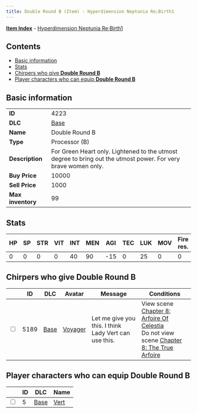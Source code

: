 ```yaml
---
title: Double Round B (Item) - Hyperdimension Neptunia Re;Birth1
---
```


[**Item Index**](/neptunia/rb1/item/index.html) - [Hyperdimension Neptunia Re;Birth1](/neptunia/rb1)

## Contents

- [Basic information](#basic-information)
- [Stats](#stats)
- [Chirpers who give **Double Round B**](#chirpers-who-give-double-round-b)
- [Player characters who can equip **Double Round B**](#player-characters-who-can-equip-double-round-b)
## Basic information

|   |   |
| -- | -- |
| **ID** | 4223 |
| **DLC** | [Base](/neptunia/rb1/dlc/1-base.html) |
| **Name** | Double Round B |
| **Type** | Processor (B) |
| **Description** | For Green Heart only. Lightened to the utmost degree to bring out the utmost power. For very brave women only. |
| **Buy Price** | 10000 |
| **Sell Price** | 1000 |
| **Max inventory** | 99 |


## Stats

| HP | SP | STR | VIT | INT | MEN | AGI | TEC | LUK | MOV | Fire res. | Ice res. | Wind res. | Lightning res. |
| -- | -- | --- | --- | --- | --- | --- | --- | --- | --- | --------- | -------- | --------- | -------------- |
| 0 | 0 | 0 | 0 | 40 | 90 | -15 | 0 | 25 | 0 | 0 | 0 | 0 | 0 |


## Chirpers who give **Double Round B**

|    | ID | DLC | Avatar | Message | Conditions |
| -- | -- | --- | ------ | ------- | ---------- |
| <input type="checkbox" id="rb1-chirper-event-1-5189" class="trackbox" /> | 5189 | [Base](/neptunia/rb1/dlc/1-base.html) | [Voyager](/neptunia/rb1/undefined/1-250-voyager.html) | Let me give you this. I think Lady Vert can use this. | View scene [Chapter 8: Arfoire Of Celestia](/neptunia/rb1/scene/1-801-chapter-8-arfoire-of-celestia.html)<br />Do not view scene [Chapter 8: The True Arfoire](/neptunia/rb1/scene/1-807-chapter-8-the-true-arfoire.html) |


## Player characters who can equip **Double Round B**

|    | ID | DLC | Name |
| -- | -- | --- | ---- |
| <input type="checkbox" id="rb1-player-1-5" class="trackbox" /> | 5 | [Base](/neptunia/rb1/dlc/1-base.html) | [Vert](/neptunia/rb1/player/1-5-vert.html) |
